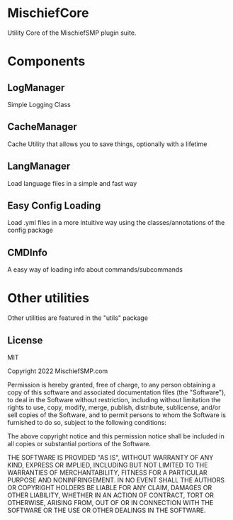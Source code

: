 # MischiefCore

Utility Core of the MischiefSMP plugin suite.

# Components

## LogManager
Simple Logging Class

## CacheManager
Cache Utility that allows you to save things, optionally with a lifetime

## LangManager
Load language files in a simple and fast way

## Easy Config Loading
Load .yml files in a more intuitive way using the classes/annotations of the config package

## CMDInfo
A easy way of loading info about commands/subcommands

# Other utilities
Other utilities are featured in the "utils" package

License
----

MIT

Copyright 2022 MischiefSMP.com

Permission is hereby granted, free of charge, to any person obtaining a copy of this software and associated documentation files (the "Software"), to deal in the Software without restriction, including without limitation the rights to use, copy, modify, merge, publish, distribute, sublicense, and/or sell copies of the Software, and to permit persons to whom the Software is furnished to do so, subject to the following conditions:

The above copyright notice and this permission notice shall be included in all copies or substantial portions of the Software.

THE SOFTWARE IS PROVIDED "AS IS", WITHOUT WARRANTY OF ANY KIND, EXPRESS OR IMPLIED, INCLUDING BUT NOT LIMITED TO THE WARRANTIES OF MERCHANTABILITY, FITNESS FOR A PARTICULAR PURPOSE AND NONINFRINGEMENT. IN NO EVENT SHALL THE AUTHORS OR COPYRIGHT HOLDERS BE LIABLE FOR ANY CLAIM, DAMAGES OR OTHER LIABILITY, WHETHER IN AN ACTION OF CONTRACT, TORT OR OTHERWISE, ARISING FROM, OUT OF OR IN CONNECTION WITH THE SOFTWARE OR THE USE OR OTHER DEALINGS IN THE SOFTWARE.

